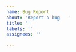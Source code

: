 ```yaml
---
name: Bug Report
about: 'Report a bug   '
title: ''
labels: ''
assignees: ''

---
```


<!--
Please, read:
- If you want to report a script issue, make sure you have the latest version of every file. Scripts and userChromeJS don't have auto update, so maybe your issue was already fixed.
- I don't have time to fix any other legacy extension for you, so please don't ask.
- This is not a place for general support about legacy extension development, but you may try using Discussions (https://github.com/xiaoxiaoflood/firefox-scripts/discussions) and hope someone shows up to help.
- All legacy extensions here are in maintenance mode (no new features, just fixes). Remember that I'm not the original developer of them.
- Suggestions for new scripts are usually rejected because I'm not going to write a code I don't intend to use.
- Invalid issues as per above will be promptly closed.
-->
